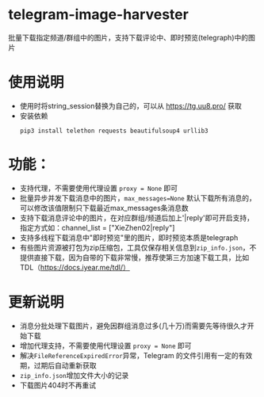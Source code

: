 # telegram-image-harvester
批量下载指定频道/群组中的图片，支持下载评论中、即时预览(telegraph)中的图片  

# 使用说明
- 使用时将string_session替换为自己的，可以从 https://tg.uu8.pro/ 获取  
- 安装依赖
  ```
  pip3 install telethon requests beautifulsoup4 urllib3
  ```
# 功能：
- 支持代理，不需要使用代理设置 `proxy = None` 即可
- 批量异步并发下载消息中的图片，`max_messages=None` 默认下载所有消息的，可以修改该值限制只下载最近max_messages条消息数
- 支持下载消息评论中的图片，在对应群组/频道后加上'|reply'即可开启支持，指定方式如：channel_list = ["XieZhen02|reply"]
- 支持多线程下载消息中"即时预览"里的图片，即时预览本质是telegraph
- 有些图片资源被打包为zip压缩包，工具仅保存相关信息到`zip_info.json`，不提供直接下载，因为自带的下载非常慢，推荐使第三方加速下载工具，比如TDL（https://docs.iyear.me/tdl/）

# 更新说明
- 消息分批处理下载图片，避免因群组消息过多(几十万)而需要先等待很久才开始下载
- 增加代理支持，不需要使用代理设置 `proxy = None` 即可
- 解决`FileReferenceExpiredError`异常，Telegram 的文件引用有一定的有效期，过期后自动重新获取
- `zip_info.json`增加文件大小的记录
- 下载图片404时不再重试
